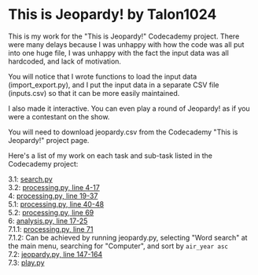 # This is Jeopardy! by Talon1024

This is my work for the "This is Jeopardy!" Codecademy project. There were many delays because I was unhappy with how the code was all put into one huge file, I was unhappy with the fact the input data was all hardcoded, and lack of motivation.

You will notice that I wrote functions to load the input data (import_export.py), and I put the input data in a separate CSV file (inputs.csv) so that it can be more easily maintained.

I also made it interactive. You can even play a round of Jeopardy! as if you were a contestant on the show.

You will need to download jeopardy.csv from the Codecademy "This is Jeopardy!" project page.

Here's a list of my work on each task and sub-task listed in the Codecademy project:

3.1: [search.py](https://github.com/Talon1024/this-is-jeopardy/blob/c1eeb6f0c387f8dd53c844f1d959dcf4aa6d75da/search.py)  
3.2: [processing.py, line 4-17](https://github.com/Talon1024/this-is-jeopardy/blob/2ba628453924b19c9f5bd53e8fc6926c0f8e66ba/processing.py#L4)  
4: [processing.py, line 19-37](https://github.com/Talon1024/this-is-jeopardy/blob/2ba628453924b19c9f5bd53e8fc6926c0f8e66ba/processing.py#L19)  
5.1: [processing.py, line 40-48](https://github.com/Talon1024/this-is-jeopardy/blob/2ba628453924b19c9f5bd53e8fc6926c0f8e66ba/processing.py#L40)  
5.2: [processing.py, line 69](https://github.com/Talon1024/this-is-jeopardy/blob/2ba628453924b19c9f5bd53e8fc6926c0f8e66ba/processing.py#L69)  
6: [analysis.py, line 17-25](https://github.com/Talon1024/this-is-jeopardy/blob/2ba628453924b19c9f5bd53e8fc6926c0f8e66ba/analysis.py#L17)  
7.1.1: [processing.py, line 71](https://github.com/Talon1024/this-is-jeopardy/blob/2ba628453924b19c9f5bd53e8fc6926c0f8e66ba/processing.py#L71)  
7.1.2: Can be achieved by running jeopardy.py, selecting "Word search" at the main menu, searching for "Computer", and sort by `air_year asc`  
7.2: [jeopardy.py, line 147-164](https://github.com/Talon1024/this-is-jeopardy/blob/master/jeopardy.py#L147)  
7.3: [play.py](https://github.com/Talon1024/this-is-jeopardy/blob/fde0b0a14985c721350becf0b3d86c5768972faa/play.py)  
